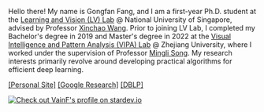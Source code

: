 Hello there! My name is Gongfan Fang, and I am a first-year Ph.D. student at the <a href="http://lv-nus.org/">Learning and Vision (LV) Lab</a> @ National University of Singapore, advised by Professor <a href="https://sites.google.com/site/sitexinchaowang/">Xinchao Wang</a>. Prior to joining LV Lab, I completed my Bachelor's degree in 2019 and Master's degree in 2022 at the <a href="https://www.vipazoo.cn/">Visual Intelligence and Pattern Analysis (VIPA) Lab</a> @ Zhejiang University, where I worked under the supervision of Professor <a href="https://person.zju.edu.cn/en/msong">Mingli Song</a>. My research interests primarily revolve around developing practical algorithms for efficient deep learning. 

[[Personal Site]](https://fangggf.github.io/)
[[Google Research]](https://scholar.google.com/citations?user=489YZ_kAAAAJ&hl=en)
[[DBLP]](https://dblp.org/pid/243/5768.html)

<a href="https://stardev.io/developers/VainF"><img alt="Check out VainF's profile on stardev.io" src="https://stardev.io/developers/VainF/badge/languages/country.svg" /></a>


